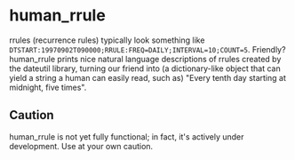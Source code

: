 # human_rrule #

rrules (recurrence rules) typically look something like `DTSTART:19970902T090000;RRULE:FREQ=DAILY;INTERVAL=10;COUNT=5`. Friendly? human_rrule prints nice natural language descriptions of rrules created by the dateutil library, turning our friend into (a dictionary-like object that can yield a string a human can easily read, such as) "Every tenth day starting at midnight, five times".

## Caution ##

human_rrule is not yet fully functional; in fact, it's actively under development. Use at your own caution.